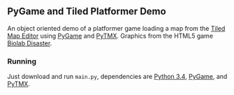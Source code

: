 ## PyGame and Tiled Platformer Demo
An object oriented demo of a platformer game loading a map from the [Tiled Map Editor](http://www.mapeditor.org/) using [PyGame](http://pygame.org/news.html) and [PyTMX](http://pytmx.readthedocs.org/en/latest/). Graphics from the HTML5 game [Biolab Disaster](http://playbiolab.com/).

### Running
Just download and run `main.py`, dependencies are [Python 3.4](https://www.python.org/), [PyGame](http://pygame.org/news.html), and [PyTMX](http://pytmx.readthedocs.org/en/latest/).
